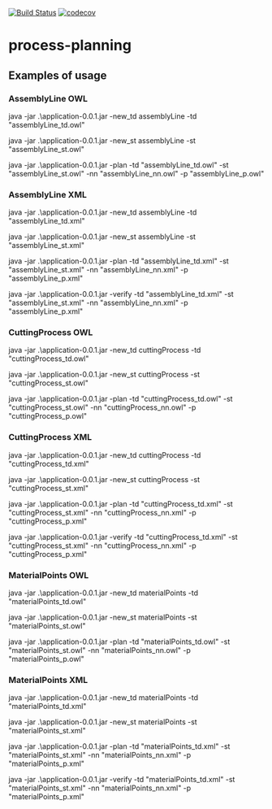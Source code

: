 [![Build Status](https://travis-ci.com/kinnder/process-engineering.svg?branch=master)](https://travis-ci.com/kinnder/process-engineering)
[![codecov](https://codecov.io/gh/kinnder/process-engineering/branch/master/graph/badge.svg?token=ZpKKwI29vY)](https://codecov.io/gh/kinnder/process-engineering)

# process-planning

## Examples of usage

### AssemblyLine OWL
java -jar .\application-0.0.1.jar -new_td assemblyLine -td "assemblyLine_td.owl"

java -jar .\application-0.0.1.jar -new_st assemblyLine -st "assemblyLine_st.owl"

java -jar .\application-0.0.1.jar -plan -td "assemblyLine_td.owl" -st "assemblyLine_st.owl" -nn "assemblyLine_nn.owl" -p "assemblyLine_p.owl"

### AssemblyLine XML
java -jar .\application-0.0.1.jar -new_td assemblyLine -td "assemblyLine_td.xml"

java -jar .\application-0.0.1.jar -new_st assemblyLine -st "assemblyLine_st.xml"

java -jar .\application-0.0.1.jar -plan -td "assemblyLine_td.xml" -st "assemblyLine_st.xml" -nn "assemblyLine_nn.xml" -p "assemblyLine_p.xml"

java -jar .\application-0.0.1.jar -verify -td "assemblyLine_td.xml" -st "assemblyLine_st.xml" -nn "assemblyLine_nn.xml" -p "assemblyLine_p.xml"

### CuttingProcess OWL
java -jar .\application-0.0.1.jar -new_td cuttingProcess -td "cuttingProcess_td.owl"

java -jar .\application-0.0.1.jar -new_st cuttingProcess -st "cuttingProcess_st.owl"

java -jar .\application-0.0.1.jar -plan -td "cuttingProcess_td.owl" -st "cuttingProcess_st.owl" -nn "cuttingProcess_nn.owl" -p "cuttingProcess_p.owl"

### CuttingProcess XML
java -jar .\application-0.0.1.jar -new_td cuttingProcess -td "cuttingProcess_td.xml"

java -jar .\application-0.0.1.jar -new_st cuttingProcess -st "cuttingProcess_st.xml"

java -jar .\application-0.0.1.jar -plan -td "cuttingProcess_td.xml" -st "cuttingProcess_st.xml" -nn "cuttingProcess_nn.xml" -p "cuttingProcess_p.xml"

java -jar .\application-0.0.1.jar -verify -td "cuttingProcess_td.xml" -st "cuttingProcess_st.xml" -nn "cuttingProcess_nn.xml" -p "cuttingProcess_p.xml"

### MaterialPoints OWL
java -jar .\application-0.0.1.jar -new_td materialPoints -td "materialPoints_td.owl"

java -jar .\application-0.0.1.jar -new_st materialPoints -st "materialPoints_st.owl"

java -jar .\application-0.0.1.jar -plan -td "materialPoints_td.owl" -st "materialPoints_st.owl" -nn "materialPoints_nn.owl" -p "materialPoints_p.owl"

### MaterialPoints XML
java -jar .\application-0.0.1.jar -new_td materialPoints -td "materialPoints_td.xml"

java -jar .\application-0.0.1.jar -new_st materialPoints -st "materialPoints_st.xml"

java -jar .\application-0.0.1.jar -plan -td "materialPoints_td.xml" -st "materialPoints_st.xml" -nn "materialPoints_nn.xml" -p "materialPoints_p.xml"

java -jar .\application-0.0.1.jar -verify -td "materialPoints_td.xml" -st "materialPoints_st.xml" -nn "materialPoints_nn.xml" -p "materialPoints_p.xml"
